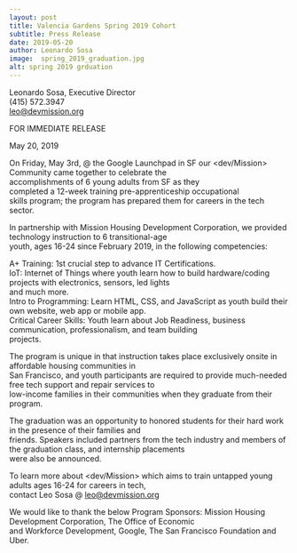 ```yaml
---
layout: post
title: Valencia Gardens Spring 2019 Cohort
subtitle: Press Release
date: 2019-05-20
author: Leonardo Sosa
image:  spring_2019_graduation.jpg
alt: spring 2019 grduation
---
```

Leonardo Sosa, Executive Director<br>
(415) 572.3947<br>
leo@devmission.org<br>

FOR IMMEDIATE RELEASE<br>


May 20, 2019<br>

On Friday, May 3rd, @ the Google Launchpad in SF our &lt;dev/Mission&gt; Community came together to celebrate the<br> accomplishments of 6 young adults from SF as they<br> completed a 12-week training pre-apprenticeship occupational<br>
skills program; the program has prepared them for careers in the tech sector.<br>

In partnership with Mission Housing Development Corporation, we provided technology instruction to 6 transitional-age<br>
youth, ages 16-24 since February 2019, in the following competencies:<br>

A+ Training: 1st crucial step to advance IT Certifications.<br>
IoT: Internet of Things where youth learn how to build hardware/coding projects with electronics, sensors, led lights<br>
and much more.<br>
Intro to Programming: Learn HTML, CSS, and JavaScript as youth build their own website, web app or mobile app.<br>
Critical Career Skills: Youth learn about Job Readiness, business communication, professionalism, and team building<br>
projects.<br>

The program is unique in that instruction takes place exclusively onsite in affordable housing communities in <br>San Francisco, and youth participants are required to provide much-needed free tech support and repair services to <br>
low-income families in their communities when they graduate from their program.<br>

The graduation was an opportunity to honored students for their hard work in the presence of their families and<br> friends. Speakers included partners from the tech industry and members of the graduation class, and internship placements<br>
were also be announced.<br>

To learn more about &lt;dev/Mission&gt; which aims to train untapped young adults ages 16-24 for careers in tech,<br>
contact Leo Sosa @ leo@devmission.org<br>

We would like to thank the below Program Sponsors: Mission Housing Development Corporation, The Office of Economic<br>
and Workforce Development, Google, The San Francisco Foundation and Uber.<br><br>
